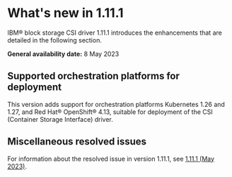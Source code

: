 # What's new in 1.11.1

IBM® block storage CSI driver 1.11.1 introduces the enhancements that are detailed in the following section.

**General availability date:** 8 May 2023

## Supported orchestration platforms for deployment

This version adds support for orchestration platforms Kubernetes 1.26 and 1.27, and Red Hat® OpenShift® 4.13, suitable for deployment of the CSI (Container Storage Interface) driver.

## Miscellaneous resolved issues

For information about the resolved issue in version 1.11.1, see [1.11.1 (May 2023)](changelog_1.11.1.md).